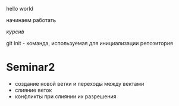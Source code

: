 hello world

начинаем  работать

*курсив*

git init - команда, используемая для инициализации репозитория

# Seminar2
* создание новой ветки и переходы между вектами
* слияние веток
* конфликты при слиянии их разрешения